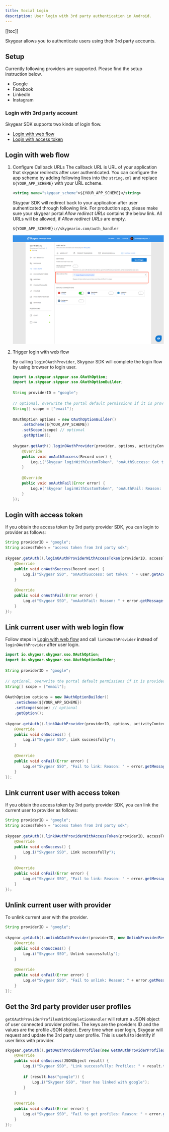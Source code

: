 ```yaml
---
title: Social Login
description: User login with 3rd party authentication in Android.
---
```


[[toc]]

Skygear allows you to authenticate users using their 3rd party accounts.

## Setup

Currently following providers are supported. Please find the setup instruction below.

- Google
- Facebook
- LinkedIn
- Instagram

### Login with 3rd party account

Skygear SDK supports two kinds of login flow.

- [Login with web flow][login-with-web-flow]
- [Login with access token][login-with-access-token]

## Login with web flow

1. Configure Callback URLs
    The callback URL is URL of your application that skygear redirects after user authenticated.  You can configure the app scheme by adding following lines into the `string.xml` and replace `${YOUR_APP_SCHEME}` with your URL scheme.

    ```xml
    <string name="skygear_scheme">${YOUR_APP_SCHEME}</string>
    ```

    Skygear SDK will redirect back to your application after user authenticated through following link. For production app, please make sure your skygear portal *Allow redirect URLs* contains the below link. All URLs will be allowed, if *Allow redirect URLs* are empty.

    ```
    ${YOUR_APP_SCHEME}://skygeario.com/auth_handler
    ```

    ![Allow redirect URLs](/assets/common/sso-allow-redirect-urls.png)

2. Trigger login with web flow

    By calling `loginOAuthProvider`, Skygear SDK will complete the login flow by using browser to login user.

    ```java
    import io.skygear.skygear.sso.OAuthOption;
    import io.skygear.skygear.sso.OAuthOptionBuilder;

    String providerID = "google";

    // optional, overwrite the portal default permissions if it is provided
    String[] scope = ["email"]; 

    OAuthOption options = new OAuthOptionBuilder()
        .setScheme(${YOUR_APP_SCHEME})
        .setScope(scope) // optional
        .getOption();

    skygear.getAuth().loginOAuthProvider(provider, options, activityContext, new AuthResponseHandler() {
        @Override
        public void onAuthSuccess(Record user) {
            Log.i("Skygear loginWithCustomToken", "onAuthSuccess: Got token: " + user.getAccessToken());
        }

        @Override
        public void onAuthFail(Error error) {
            Log.e("Skygear loginWithCustomToken", "onAuthFail: Reason: " + error.getMessage());
        }
    });
    ```

## Login with access token

If you obtain the access token by 3rd party provider SDK, you can login to provider as follows:

```java
String providerID = "google";
String accessToken = "access token from 3rd party sdk";

skygear.getAuth().loginOAuthProviderWithAccessToken(providerID, accessToken, new AuthResponseHandler() {
    @Override
    public void onAuthSuccess(Record user) {
        Log.i("Skygear SSO", "onAuthSuccess: Got token: " + user.getAccessToken());
    }

    @Override
    public void onAuthFail(Error error) {
        Log.e("Skygear SSO", "onAuthFail: Reason: " + error.getMessage());
    }
});
```

## Link current user with web login flow

Follow steps in [Login with web flow][login-with-web-flow] and call `linkOAuthProvider` instead of `loginOAuthProvider` after user login.

```java
import io.skygear.skygear.sso.OAuthOption;
import io.skygear.skygear.sso.OAuthOptionBuilder;

String providerID = "google";

// optional, overwrite the portal default permissions if it is provided
String[] scope = ["email"];

OAuthOption options = new OAuthOptionBuilder()
    .setScheme(${YOUR_APP_SCHEME})
    .setScope(scope) // optional
    .getOption();

skygear.getAuth().linkOAuthProvider(providerID, options, activityContext, new LinkProviderResponseHandler() {
    @Override
    public void onSuccess() {
        Log.i("Skygear SSO", Link successfully");
    }

    @Override
    public void onFail(Error error) {
        Log.e("Skygear SSO", "Fail to link: Reason: " + error.getMessage());
    }
});
```

## Link current user with access token

If you obtain the access token by 3rd party provider SDK, you can link the current user to provider as follows:

```java
String providerID = "google";
String accessToken = "access token from 3rd party sdk";

skygear.getAuth().linkOAuthProviderWithAccessToken(providerID, accessToken, new LinkProviderResponseHandler() {
    @Override
    public void onSuccess() {
        Log.i("Skygear SSO", Link successfully");
    }

    @Override
    public void onFail(Error error) {
        Log.e("Skygear SSO", "Fail to link: Reason: " + error.getMessage());
    }
});
```

## Unlink current user with provider

To unlink current user with the provider.

```java
String providerID = "google";

skygear.getAuth().unlinkOAuthProvider(providerID, new UnlinkProviderResponseHandler() {
    @Override
    public void onSuccess() {
        Log.i("Skygear SSO", Unlink successfully");
    }

    @Override
    public void onFail(Error error) {
        Log.e("Skygear SSO", "Fail to unlink: Reason: " + error.getMessage());
    }
});
```


## Get the 3rd party provider user profiles

`getOAuthProviderProfilesWithCompletionHandler` will return a JSON object of user connected provider profiles. The keys are the providers ID and the values are the profile JSON object. Every time when user login, Skygear will request and update the 3rd party user profile. This is useful to identify if user links with provider.

```java
skygear.getAuth().getOAuthProviderProfiles(new GetOAuthProviderProfilesResponseHandler() {
    @Override
    public void onSuccess(JSONObject result) {
        Log.i("Skygear SSO", "Link successfully: Profiles: " + result.toString());

        if (result.has("google")) {
            Log.i("Skygear SSO", "User has linked with google");
        }
    }

    @Override
    public void onFail(Error error) {
        Log.e("Skygear SSO", "Fail to get profiles: Reason: " + error.getMessage());
    }
});
```

[login-with-web-flow]: #login-with-web-flow
[login-with-access-token]: #login-with-access-token
